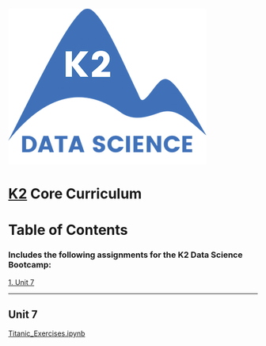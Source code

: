![K2 logo](k2_logo.png)

# [K2](http://www.k2datascience.com/) Core Curriculum

# Table of Contents
### Includes the following assignments for the K2 Data Science Bootcamp:

[1. Unit 7](#section-a)

---

## <a name="section-a">Unit 7</a>
[Titanic_Exercises.ipynb](k2_assignments/Titanic_Exercises.ipynb)
